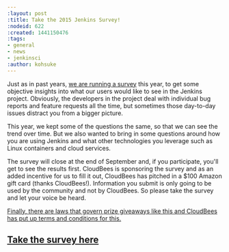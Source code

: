 ```yaml
---
:layout: post
:title: Take the 2015 Jenkins Survey!
:nodeid: 622
:created: 1441150476
:tags:
- general
- news
- jenkinsci
:author: kohsuke
---
```

<p>Just as in past years, <a href="https://www.surveymonkey.com/s/Jenkins2015">we are running a survey</a> this year, to get some objective insights into what our users would like to see in the Jenkins project. Obviously, the developers in the project deal with individual bug reports and feature requests all the time, but sometimes those day-to-day issues distract you from a bigger picture.</p>

<p>This year, we kept some of the questions the same, so that we can see the trend over time. But we also wanted to bring in some questions around how you are using Jenkins and what other technologies you leverage such as Linux containers and cloud services.</p>

<p>The survey will close at the end of September and, if you participate, you'll get to see the results first. CloudBees is sponsoring the survey and as an added incentive for us to fill it out, CloudBees has pitched in a $100 Amazon gift card (thanks CloudBees!). Information you submit is only going to be used by the community and not by CloudBees. So please take the survey and let your voice be heard.</p>

<p><a href="https://blog.cloudbees.com/2015/09/jenkins-community-survey-your-chance-to.html">Finally, there are laws that govern prize giveaways like this and CloudBees has put up terms and conditions for this.</a></p>

<p><h2><a href="https://www.surveymonkey.com/s/Jenkins2015">Take the survey here</a></h2></p>
